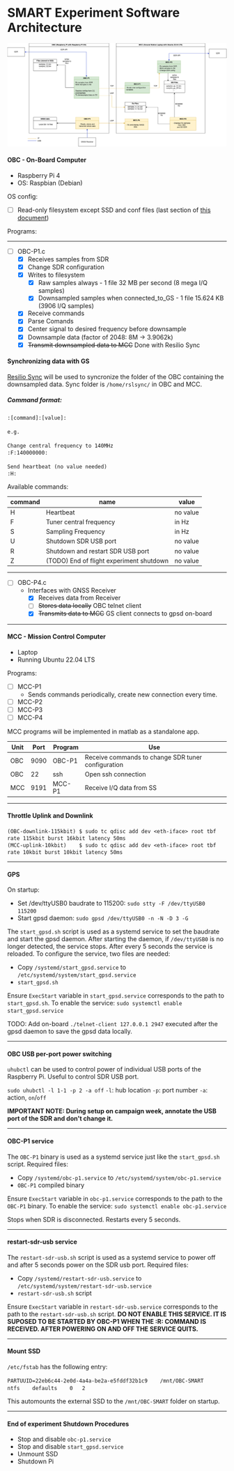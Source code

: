 # SMART Experiment Software Architecture

![Alt Text](images/SW_arch.png)

#### OBC - On-Board Computer

- Raspberry Pi 4
- OS: Raspbian (Debian)

OS config:
- [ ] Read-only filesystem except SSD and conf files (last section of [this document](docs/ro_rootfs.pdf))

Programs:

---
- [ ] OBC-P1.c
    - [x] Receives samples from SDR
    - [x] Change SDR configuration
    - [x] Writes to filesystem
        - [X] Raw samples always - 1 file 32 MB per second (8 mega I/Q samples)
        - [X] Downsampled samples when connected_to_GS - 1 file 15.624 KB (3906 I/Q samples)
    - [x] Receive commands
    - [x] Parse Comands
    - [x] Center signal to desired frequency before downsample
    - [x] Downsample data (factor of 2048: 8M -> 3.9062k)
    - [x] ~~Transmit  downsampled data to MCC~~ Done with Resilio Sync

#### Synchronizing data with GS

[Resilio Sync](https://www.resilio.com/) will be used to syncronize the folder of the OBC containing the downsampled data.
Sync folder is ```/home/rslsync/``` in OBC and MCC.

##### Command format:

    :[command]:[value]:

    e.g.

    Change central frequency to 140MHz
    :F:140000000:

    Send heartbeat (no value needed)
    :H:
Available commands:

| command | name | value |
|-|-|-|
| H | Heartbeat | no value |
| F | Tuner central frequency| in Hz |
| S | Sampling Frequency | in Hz |
| U | Shutdown SDR USB port | no value |
| R | Shutdown and restart SDR USB port | no value |
| Z | (TODO) End of flight experiment shutdown | no value |

---
- [ ] OBC-P4.c
    - Interfaces with GNSS Receiver
        - [x] Receives data from Receiver 
        - [ ] ~~Stores data locally~~ OBC telnet client
        - [x] ~~Transmits data to MCC~~ GS client connects to gpsd on-board
---


#### MCC - Mission Control Computer

- Laptop 
- Running Ubuntu 22.04 LTS

Programs:
- [ ] MCC-P1
    - Sends commands periodically, create new connection every time.
- [ ] MCC-P2
- [ ] MCC-P3
- [ ] MCC-P4

MCC programs will be implemented in matlab as a standalone app. 


| Unit | Port |Program|    Use         | 
|------|------|-------|----------------|
|OBC   | 9090 | OBC-P1|Receive commands to change SDR tuner configuration|
|OBC   |22    |  ssh  |  Open ssh connection     |
|MCC   | 9191 | MCC-P1|Receive I/Q data from SS  |

---

#### Throttle Uplink and Downlink

```
(OBC-downlink-115kbit) $ sudo tc qdisc add dev <eth-iface> root tbf rate 115kbit burst 16kbit latency 50ms
(MCC-uplink-10kbit)    $ sudo tc qdisc add dev <eth-iface> root tbf rate 10kbit burst 10kbit latency 50ms
```

---

#### GPS

On startup:
- Set /dev/ttyUSB0 baudrate to 115200: 
        ```sudo stty -F /dev/ttyUSB0 115200```
- Start gpsd daemon:
        ```sudo gpsd /dev/ttyUSB0 -n -N -D 3 -G```

The ```start_gpsd.sh``` script is used as a systemd service to set the baudrate and start the gpsd daemon. After starting the daemon, if ```/dev/ttyUSB0``` is no longer detected, the service stops. After every 5 seconds the service is reloaded. 
To configure the service, two files are needed:
- Copy ```/systemd/start_gpsd.service``` to ```/etc/systemd/system/start_gpsd.service```
- ```start_gpsd.sh```

Ensure ```ExecStart``` variable in ```start_gpsd.service``` corresponds to the path to ```start_gpsd.sh```. To enable the service:
```sudo systemctl enable start_gpsd.service```

TODO: Add on-board ```./telnet-client 127.0.0.1 2947``` executed after the gpsd daemon to save the gpsd data locally.

---

#### OBC USB per-port power switching 

```uhubctl``` can be used to control power of individual USB ports of the Raspberry Pi. Useful to control SDR USB port.

```sudo uhubctl -l 1-1 -p 2 -a off```
```-l```: hub location
```-p```: port number
```-a```: action, ```on```/```off```

**IMPORTANT NOTE: During setup on campaign week, annotate the USB port of the SDR and don't change it.**

---

#### OBC-P1 service

The ```OBC-P1``` binary is used as a systemd service just like the ```start_gpsd.sh``` script. Required files:
- Copy ```/systemd/obc-p1.service``` to ```/etc/systemd/system/obc-p1.service```
- ```OBC-P1``` compiled binary

Ensure ```ExecStart``` variable in ```obc-p1.service``` corresponds to the path to the ```OBC-P1``` binary. To enable the service:
```sudo systemctl enable obc-p1.service```

Stops when SDR is disconnected. Restarts every 5 seconds. 

---

#### restart-sdr-usb service

The ```restart-sdr-usb.sh``` script is used as a systemd service to power off and after 5 seconds power on the SDR usb port. Required files:
- Copy ```/systemd/restart-sdr-usb.service``` to ```/etc/systemd/system/restart-sdr-usb.service```
- ```restart-sdr-usb.sh``` script

Ensure ```ExecStart``` variable in ```restart-sdr-usb.service``` corresponds to the path to the ```restart-sdr-usb.sh``` script. **DO NOT ENABLE THIS SERVICE. IT IS SUPOSED TO BE STARTED BY OBC-P1 WHEN THE :R: COMMAND IS RECEIVED. AFTER POWERING ON AND OFF THE SERVICE QUITS.**

---

#### Mount SSD

```/etc/fstab``` has the following entry:

```PARTUUID=22eb6c44-2e0d-4a4a-be2a-e5fddf32b1c9    /mnt/OBC-SMART	    ntfs    defaults    0   2```

This automounts the external SSD to the ```/mnt/OBC-SMART``` folder on startup. 

---

#### End of experiment Shutdown Procedures

- Stop and disable ```obc-p1.service```
- Stop and disable ```start_gpsd.service```
- Unmount SSD
- Shutdown Pi
